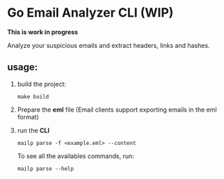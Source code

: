 # Go Email Analyzer CLI (WIP)
**This is work in progress**

Analyze your suspicious emails and extract headers, links and hashes.


## usage: 

1. build the project: 

    ```Make
    make build
    ```

2. Prepare the **eml** file (Email clients support exporting emails in the eml format) 
3. run the **CLI**
    ```
    mailp parse -f <example.eml> --content
    ```

    To see all the availables commands, run:  

    ```
    mailp parse --help
    ```